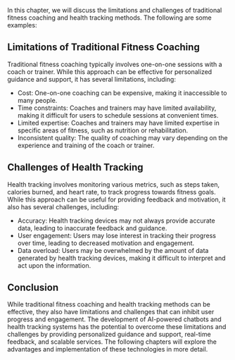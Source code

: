 

In this chapter, we will discuss the limitations and challenges of traditional fitness coaching and health tracking methods. The following are some examples:

Limitations of Traditional Fitness Coaching
-------------------------------------------

Traditional fitness coaching typically involves one-on-one sessions with a coach or trainer. While this approach can be effective for personalized guidance and support, it has several limitations, including:

* Cost: One-on-one coaching can be expensive, making it inaccessible to many people.
* Time constraints: Coaches and trainers may have limited availability, making it difficult for users to schedule sessions at convenient times.
* Limited expertise: Coaches and trainers may have limited expertise in specific areas of fitness, such as nutrition or rehabilitation.
* Inconsistent quality: The quality of coaching may vary depending on the experience and training of the coach or trainer.

Challenges of Health Tracking
-----------------------------

Health tracking involves monitoring various metrics, such as steps taken, calories burned, and heart rate, to track progress towards fitness goals. While this approach can be useful for providing feedback and motivation, it also has several challenges, including:

* Accuracy: Health tracking devices may not always provide accurate data, leading to inaccurate feedback and guidance.
* User engagement: Users may lose interest in tracking their progress over time, leading to decreased motivation and engagement.
* Data overload: Users may be overwhelmed by the amount of data generated by health tracking devices, making it difficult to interpret and act upon the information.

Conclusion
----------

While traditional fitness coaching and health tracking methods can be effective, they also have limitations and challenges that can inhibit user progress and engagement. The development of AI-powered chatbots and health tracking systems has the potential to overcome these limitations and challenges by providing personalized guidance and support, real-time feedback, and scalable services. The following chapters will explore the advantages and implementation of these technologies in more detail.


